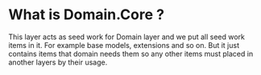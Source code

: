 
# What is Domain.Core ?

This layer acts as seed work for Domain layer and we put all seed work items in it. For example base models, extensions and so on.
But it just contains items that domain needs them so any other items must placed in another layers by their usage.